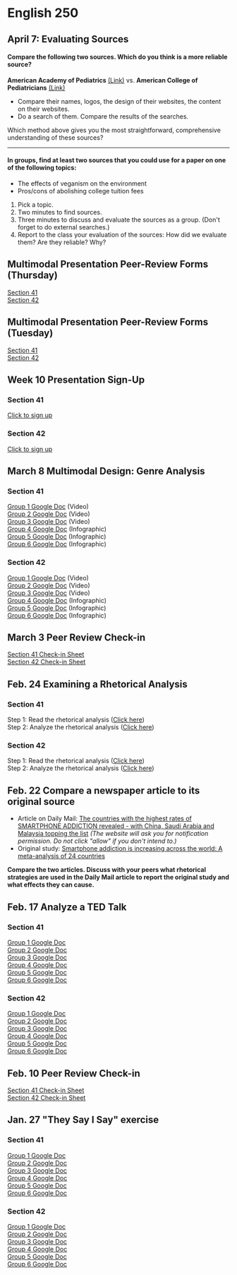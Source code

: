 # English 250
## April 7: Evaluating Sources
#### Compare the following two sources. Which do you think is a more reliable source?
**American Academy of Pediatrics** [(Link)](https://www.aap.org/) vs. **American College of Pediatricians** [(Link)](https://acpeds.org/)  
- Compare their names, logos, the design of their websites, the content on their websites.  
- Do a search of them. Compare the results of the searches.  

Which method above gives you the most straightforward, comprehensive understanding of these sources?
___________________________________________________________________________________________________________
#### In groups, find at least **two sources** that you could use for a paper on one of the following topics:  
- The effects of veganism on the environment  
- Pros/cons of abolishing college tuition fees  

1. Pick a topic.  
2. Two minutes to find sources.  
3. Three minutes to discuss and evaluate the sources as a group. (Don't forget to do external searches.)  
4. Report to the class your evaluation of the sources: How did we evaluate them? Are they reliable? Why?  

## Multimodal Presentation Peer-Review Forms (Thursday)
[Section 41](https://docs.google.com/document/d/1ghurnLxXnvUpRcPvUf820ChzGAc6dEuM0ibQKtM4Hqo/edit?usp=sharing)  
[Section 42](https://docs.google.com/document/d/19zJxY2ttFheB7iqckbtGSpYYYGZ049tjPKXZy4KzKzg/edit?usp=sharing)
## Multimodal Presentation Peer-Review Forms (Tuesday)
[Section 41](https://docs.google.com/document/d/1lwDhV9cj6XKBZTjZKWX6uNhpP-aymfe4Zznb1fP8wWI/edit?usp=sharing)  
[Section 42](https://docs.google.com/document/d/1VQyqzEQauOSYSorJwRTh70kQ-aHo5wiMvTdJ4_pL5nU/edit?usp=sharing)
## Week 10 Presentation Sign-Up
### Section 41
[Click to sign up](https://docs.google.com/spreadsheets/d/13jzfRj7BMHuqp5q5OEt8mm9EWCevkxxtTNwlG5G195g/edit?usp=sharing)
### Section 42
[Click to sign up](https://docs.google.com/spreadsheets/d/1pCXKzQ5dq3-31OGGaW8mG5DCSyVzYm70JdYlD3gIp08/edit?usp=sharing)
## March 8 Multimodal Design: Genre Analysis
### Section 41  
[Group 1 Google Doc](https://docs.google.com/document/d/138Ak2ewXdeTCo9-FETxlpX2ojuIO4degnVUISGndwes/edit?usp=sharing) (Video)  
[Group 2 Google Doc](https://docs.google.com/document/d/1_Am7Rqu-kB39kMEOgAhG5AnaOjyGbsJ-7CEgK5FNuc0/edit?usp=sharing) (Video)  
[Group 3 Google Doc](https://docs.google.com/document/d/1U46mo3EgNa2in9HinjSYx6zqWak3JHHIFY8DKPvkCqU/edit?usp=sharing) (Video)  
[Group 4 Google Doc](https://docs.google.com/document/d/1X6HlnFohJb-_gtZunRMoEluPEYNAXh8lupaNd6PKSyg/edit?usp=sharing) (Infographic)  
[Group 5 Google Doc](https://docs.google.com/document/d/1dquD6bz-Idwh-eDoTQQB4Kr7AnSzZv_pKMrHCICox78/edit?usp=sharing) (Infographic)  
[Group 6 Google Doc](https://docs.google.com/document/d/1HyQDYfucwdWAxInjrATKEd6MOdEbevyj3fElN8WQ5wQ/edit?usp=sharing) (Infographic)  
### Section 42
[Group 1 Google Doc](https://docs.google.com/document/d/19cGjbn4ZgclAyKQKT3U2zgSR3VzhZ_HWehmpqKvAYDk/edit?usp=sharing) (Video)  
[Group 2 Google Doc](https://docs.google.com/document/d/1BWPPOL8ETjZcvzUegla2m19gW-tOIoZ_z7W9D4JFBMA/edit?usp=sharing) (Video)  
[Group 3 Google Doc](https://docs.google.com/document/d/1QDnDGTAcH-9-eFatbkWwtfZR32oj-arB7LB4teHiWCE/edit?usp=sharing) (Video)  
[Group 4 Google Doc](https://docs.google.com/document/d/1CFj59ziAuGjAgm4gK0ViStPhjByPCokX5Xk5McbNiTA/edit?usp=sharing) (Infographic)  
[Group 5 Google Doc](https://docs.google.com/document/d/1hdlXsV6YR8mHeg6Cmb1O2H7IfYdHhp9dOQXzdWJodGo/edit?usp=sharing) (Infographic)  
[Group 6 Google Doc](https://docs.google.com/document/d/16O8azObpnCNQhs8xSjrauOwwjV8584NgYNP5HplSuRA/edit?usp=sharing) (Infographic)  
## March 3 Peer Review Check-in
[Section 41 Check-in Sheet](https://docs.google.com/spreadsheets/d/1kBKyIt73toQFpUjIdySjTvfN3HwDB-HcCS3dGIh43yw/edit?usp=drivesdk)  
[Section 42 Check-in Sheet](https://docs.google.com/spreadsheets/d/1lw5J6OPxNnJ8qrSnMIw6MO5xt9Bc9IBsL2eQV0ovjPA/edit?usp=drivesdk)
## Feb. 24 Examining a Rhetorical Analysis
### Section 41
Step 1: Read the rhetorical analysis ([Click here](https://docs.google.com/document/d/1EnlyUzKnL1QXuH4LuuIxr_TC_1AeGQzKo1c-nsIrjwE/edit?usp=sharing))  
Step 2: Analyze the rhetorical analysis ([Click here](https://docs.google.com/document/d/1T7b7ZJQ_Hvqt9-fb1MWW5S5nK0rWPp08_1ltvHTIXwI/edit?usp=sharing))  
### Section 42
Step 1: Read the rhetorical analysis ([Click here](https://docs.google.com/document/d/1EnlyUzKnL1QXuH4LuuIxr_TC_1AeGQzKo1c-nsIrjwE/edit?usp=sharing))  
Step 2: Analyze the rhetorical analysis ([Click here](https://docs.google.com/document/d/1AievXr-o9kRyeAeolE1eZtj8RImqIJxQFR---mQCPSU/edit?usp=sharing))  
## Feb. 22 Compare a newspaper article to its original source
- Article on Daily Mail: [The countries with the highest rates of SMARTPHONE ADDICTION revealed - with China, Saudi Arabia and Malaysia topping the list](https://www.dailymail.co.uk/sciencetech/article-10498963/The-countries-highest-rates-SMARTPHONE-ADDICTION-revealed.html) *(The website will ask you for notification permission. Do not click "allow" if you don't intend to.)*  
- Original study: [Smartphone addiction is increasing across the world: A meta-analysis of 24 countries](https://www.sciencedirect.com/science/article/pii/S0747563221004611)  
  
**Compare the two articles. Discuss with your peers what rhetorical strategies are used in the Daily Mail article to report the original study and what effects they can cause.**
  
  
## Feb. 17 Analyze a TED Talk  
### Section 41  
[Group 1 Google Doc](https://docs.google.com/document/d/1qYI5lynSsi7NWc8DZyWc9oNRpxi4AdQeCtcNjIdXkAM/edit?usp=sharing)  
[Group 2 Google Doc](https://docs.google.com/document/d/1-t9oM7TU5hIAtXe-JntRM7bUg2VGe95dOKrfnGyopVE/edit?usp=sharing)  
[Group 3 Google Doc](https://docs.google.com/document/d/1rqXhOcgwwknyExrH_aHK2Cp1USNVWooVKztk8pkRef4/edit?usp=sharing)  
[Group 4 Google Doc](https://docs.google.com/document/d/1rPSiXFphv26WWXUWE80ICrvyb4Rg9i-v_VRkb7DiVxc/edit?usp=sharing)  
[Group 5 Google Doc](https://docs.google.com/document/d/1n-SfrmF2mpijl7J-p4A0LvI5uQcr2CU9gfwJJSnBDcE/edit?usp=sharing)  
[Group 6 Google Doc](https://docs.google.com/document/d/1PWSv0-Pn2CJCvIU2pX9sKqrBeTo4ibJDZqH2WjKhzcE/edit?usp=sharing)  
### Section 42
[Group 1 Google Doc](https://docs.google.com/document/d/1btrzuoK5dKz8_E-Us_A6sf-l08XUAYvoss21RI6L8WM/edit?usp=sharing)  
[Group 2 Google Doc](https://docs.google.com/document/d/19mUjDknT7JiBfe_hFAx5fE9MlgHgowHVAws3uh8bBSY/edit?usp=sharing)  
[Group 3 Google Doc](https://docs.google.com/document/d/1ca1F_HarTzT1Wsg6Un6tJ_hxtCAsZkv-9LREiTSUXwI/edit?usp=sharing)  
[Group 4 Google Doc](https://docs.google.com/document/d/1M-hyHepNhdtSpPxSqB5lRSWG2V67R5OhgR5813IIMuk/edit?usp=sharing)  
[Group 5 Google Doc](https://docs.google.com/document/d/1uWtRuTKaQNWLgjLiAAe8AT2yti-5kIwXJjsf5oBnO0A/edit?usp=sharing)  
[Group 6 Google Doc](https://docs.google.com/document/d/1YX3LFRyTIoumYZ0CatQFtlMXIrvUQcaez-SZwlyKW1Q/edit?usp=sharing)  
## Feb. 10 Peer Review Check-in
[Section 41 Check-in Sheet](https://docs.google.com/spreadsheets/d/1KsSTehisaN_yBLrUfyff19r2a1EVW10cniixz29uxBA/edit?usp=sharing)  
[Section 42 Check-in Sheet](https://docs.google.com/spreadsheets/d/1BaNEssPvV0DPb8C6tfZ7wH3efkv-R0Gx7UJS_uRmWLQ/edit?usp=sharing)
## Jan. 27 "They Say I Say" exercise 
### Section 41
[Group 1 Google Doc](https://docs.google.com/document/d/1yoOvsF0tqeerWqSfSmUFBKy11iu6TA77PcGjG7reMkA/edit?usp=sharing)  
[Group 2 Google Doc](https://docs.google.com/document/d/1h4UgpB__OWkHBME0F6IMbiE_JnJSIWPNkL_AYVq8rXg/edit?usp=sharing)  
[Group 3 Google Doc](https://docs.google.com/document/d/1uJPEIwCTesEAfjG9JVp6qLkIkzf2fLxaJIosTgMkmiY/edit?usp=sharing)  
[Group 4 Google Doc](https://docs.google.com/document/d/1XCPo4tu1QwD7ujFbJsw-juHJD5vHpbLwtKA6Jdu8cVg/edit?usp=sharing)  
[Group 5 Google Doc](https://docs.google.com/document/d/13YEUYLapS2U32XxnvVMoYCgGIU-tKL6XIsrE40MkdpQ/edit?usp=sharing)  
[Group 6 Google Doc](https://docs.google.com/document/d/1yHW7fJfrj0J0C6GsiSCMAzMB1TAE0PRNXraiJa7i0Ik/edit?usp=sharing)  
### Section 42
[Group 1 Google Doc](https://docs.google.com/document/d/1eFadVCB7tihOrt6we2MRjwSR6c6c0fGEbABKdscK8UM/edit?usp=sharing)  
[Group 2 Google Doc](https://docs.google.com/document/d/13cL-MqS_o9rlkVAl7Vq_OG7G6adb5_UTUbsR1kcpngg/edit?usp=sharing)  
[Group 3 Google Doc](https://docs.google.com/document/d/1LG_i7hpfvQPc4ut21XjTj11pSp6ArUw_Eca0IanYrrM/edit?usp=sharing)  
[Group 4 Google Doc](https://docs.google.com/document/d/1b6z3Aws5uG2aRkKpVU8DOdMFhzQJav9-dM5Bqh_Cni8/edit?usp=sharing)  
[Group 5 Google Doc](https://docs.google.com/document/d/1vtEiKOEcD8qm9f3SYvhKQertHatP8l33f6r8uwfTsM4/edit?usp=sharing)  
[Group 6 Google Doc](https://docs.google.com/document/d/1XzDkKIrNn-Do6RtrxjZymHllasbd5kraEx_NeTNNbbo/edit?usp=sharing)

